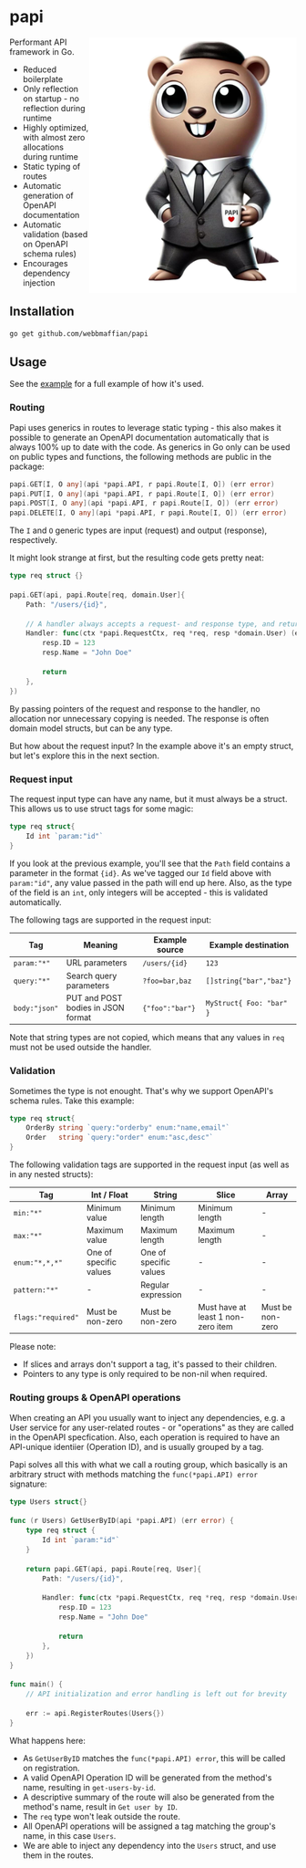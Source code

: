 # papi
<img alt="Papi" src="./docs/papi.webp" align="right" />

Performant API framework in Go.
- Reduced boilerplate
- Only reflection on startup - no reflection during runtime
- Highly optimized, with almost zero allocations during runtime
- Static typing of routes
- Automatic generation of OpenAPI documentation
- Automatic validation (based on OpenAPI schema rules)
- Encourages dependency injection

## Installation
```sh
go get github.com/webbmaffian/papi
```

## Usage
See the [example](./example) for a full example of how it's used.

### Routing
Papi uses generics in routes to leverage static typing - this also makes it possible to generate an OpenAPI documentation automatically that is always 100% up to date with the code. As generics in Go only can be used on public types and functions, the following methods are public in the package:

```go
papi.GET[I, O any](api *papi.API, r papi.Route[I, O]) (err error)
papi.PUT[I, O any](api *papi.API, r papi.Route[I, O]) (err error)
papi.POST[I, O any](api *papi.API, r papi.Route[I, O]) (err error)
papi.DELETE[I, O any](api *papi.API, r papi.Route[I, O]) (err error)
```
The `I` and `O` generic types are input (request) and output (response), respectively. 

It might look strange at first, but the resulting code gets pretty neat:
```go
type req struct {}

papi.GET(api, papi.Route[req, domain.User]{
	Path: "/users/{id}",

	// A handler always accepts a request- and response type, and returns any error occured.
	Handler: func(ctx *papi.RequestCtx, req *req, resp *domain.User) (err error) {
		resp.ID = 123
		resp.Name = "John Doe"

		return
	},
})
```

By passing pointers of the request and response to the handler, no allocation nor unnecessary copying is needed. The response is often domain model structs, but can be any type.

But how about the request input? In the example above it's an empty struct, but let's explore this in the next section.

### Request input
The request input type can have any name, but it must always be a struct. This allows us to use struct tags for some magic:
```go
type req struct{
	Id int `param:"id"`
}
```

If you look at the previous example, you'll see that the `Path` field contains a parameter in the format `{id}`. As we've tagged our `Id` field above with `param:"id"`, any value passed in the path will end up here. Also, as the type of the field is an `int`, only integers will be accepted - this is validated automatically.

The following tags are supported in the request input:

| Tag           | Meaning                            | Example source  | Example destination      |
| ------------- | ---------------------------------- | --------------- | ------------------------ |
| `param:"*"`   | URL parameters                     | `/users/{id}`   | `123`                    |
| `query:"*"`   | Search query parameters            | `?foo=bar,baz`  | `[]string{"bar","baz"}`  |
| `body:"json"` | PUT and POST bodies in JSON format | `{"foo":"bar"}` | `MyStruct{ Foo: "bar" }` |

Note that string types are not copied, which means that any values in `req` must not be used outside the handler.

### Validation
Sometimes the type is not enought. That's why we support OpenAPI's schema rules. Take this example:
```go
type req struct{
	OrderBy string `query:"orderby" enum:"name,email"`
	Order   string `query:"order" enum:"asc,desc"`
}
```

The following validation tags are supported in the request input (as well as in any nested structs):

| Tag                | Int / Float            | String                 | Slice                              | Array            |
| ------------------ | ---------------------- | ---------------------- | ---------------------------------- | ---------------- |
| `min:"*"`          | Minimum value          | Minimum length         | Minimum length                     | -                |
| `max:"*"`          | Maximum value          | Maximum length         | Maximum length                     | -                |
| `enum:"*,*,*"`     | One of specific values | One of specific values | -                                  | -                |
| `pattern:"*"`      | -                      | Regular expression     | -                                  | -                |
| `flags:"required"` | Must be non-zero       | Must be non-zero       | Must have at least 1 non-zero item | Must be non-zero |

Please note:
- If slices and arrays don't support a tag, it's passed to their children.
- Pointers to any type is only required to be non-nil when required.

### Routing groups & OpenAPI operations
When creating an API you usually want to inject any dependencies, e.g. a User service for any user-related routes - or "operations" as they are called in the OpenAPI specfication. Also, each operation is required to have an API-unique identiier (Operation ID), and is usually grouped by a tag.

Papi solves all this with what we call a routing group, which basically is an arbitrary struct with methods matching the `func(*papi.API) error` signature:

```go
type Users struct{}

func (r Users) GetUserByID(api *papi.API) (err error) {
	type req struct {
		Id int `param:"id"`
	}

	return papi.GET(api, papi.Route[req, User]{
		Path: "/users/{id}",

		Handler: func(ctx *papi.RequestCtx, req *req, resp *domain.User) (err error) {
			resp.ID = 123
			resp.Name = "John Doe"

			return
		},
	})
}

func main() {
	// API initialization and error handling is left out for brevity

	err := api.RegisterRoutes(Users{})
}
```

What happens here:
- As `GetUserByID` matches the `func(*papi.API) error`, this will be called on registration.
- A valid OpenAPI Operation ID will be generated from the method's name, resulting in `get-users-by-id`.
- A descriptive summary of the route will also be generated from the method's name, result in `Get user by ID`.
- The `req` type won't leak outside the route.
- All OpenAPI operations will be assigned a tag matching the group's name, in this case `Users`.
- We are able to inject any dependency into the `Users` struct, and use them in the routes.